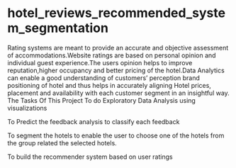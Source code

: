 # hotel_reviews_recommended_system_segmentation
Rating systems are meant to provide an accurate and objective assessment of accommodations.Website ratings are based on personal opinion and individual guest experience.The users opinion helps to improve reputation,higher occupancy and better pricing of the hotel.Data Analytics can enable a good understanding of customers’ perception brand positioning of hotel and thus helps in accurately aligning Hotel prices, placement and availability with each customer segment in an insightful way. The Tasks Of This Project To do Exploratory Data Analysis using visualizations

To Predict the feedback analysis to classify each feedback

To segment the hotels to enable the user to choose one of the hotels from the group related the selected hotels.

To build the recommender system based on user ratings
